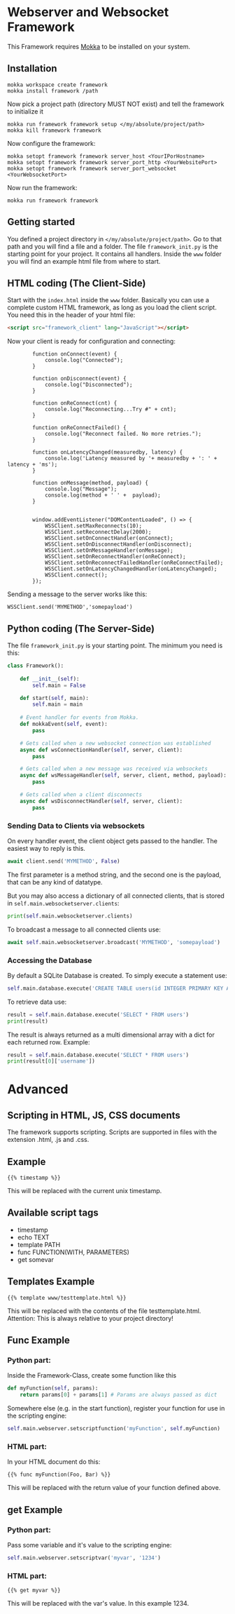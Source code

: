 # Webserver and Websocket Framework

This Framework requires [Mokka](https://github.com/mokny/mokka) to be installed on your system.

## Installation
```
mokka workspace create framework
mokka install framework /path
```
Now pick a project path (directory MUST NOT exist) and tell the framework to initialize it
```
mokka run framework framework setup </my/absolute/project/path>
mokka kill framework framework
```

Now configure the framework:
```
mokka setopt framework framework server_host <YourIPorHostname>
mokka setopt framework framework server_port_http <YourWebsitePort>
mokka setopt framework framework server_port_websocket <YourWebsocketPort>
```


Now run the framework:
```
mokka run framework framework
```

## Getting started
You defined a project directory in `</my/absolute/project/path>`. Go to that path and you will find a file and a folder. The file `framework_init.py` is the starting point for your project. It contains all handlers. Inside the `www` folder you will find an example html file from where to start.

## HTML coding (The Client-Side)
Start with the `index.html` inside the `www` folder. Basically you can use a complete custom HTML framework, as long as you load the client script. You need this in the header of your html file:
```HTML
<script src="framework_client" lang="JavaScript"></script>
```
Now your client is ready for configuration and connecting:
```JS
        function onConnect(event) {
            console.log("Connected");
        }

        function onDisconnect(event) {
            console.log("Disconnected");
        }

        function onReConnect(cnt) {
            console.log("Reconnecting...Try #" + cnt);
        }

        function onReConnectFailed() {
            console.log("Reconnect failed. No more retries.");
        }

        function onLatencyChanged(measuredby, latency) {
            console.log('Latency measured by '+ measuredby + ': ' + latency + 'ms');
        }

        function onMessage(method, payload) {
            console.log("Message");
            console.log(method + ' ' +  payload);
        }


        window.addEventListener("DOMContentLoaded", () => {
            WSSClient.setMaxReconnects(10);
            WSSClient.setReconnectDelay(2000);
            WSSClient.setOnConnectHandler(onConnect);
            WSSClient.setOnDisconnectHandler(onDisconnect);
            WSSClient.setOnMessageHandler(onMessage);
            WSSClient.setOnReconnectHandler(onReConnect);
            WSSClient.setOnReconnectFailedHandler(onReConnectFailed);
            WSSClient.setOnLatencyChangedHandler(onLatencyChanged);
            WSSClient.connect();            
        });  
```
Sending a message to the server works like this:
```JS
WSSClient.send('MYMETHOD','somepayload')
```


## Python coding (The Server-Side)
The file `framework_init.py` is your starting point. The minimum you need is this:
```python
class Framework():
    
    def __init__(self):
        self.main = False

    def start(self, main):
        self.main = main
    
    # Event handler for events from Mokka. 
    def mokkaEvent(self, event):
        pass

    # Gets called when a new websocket connection was established
    async def wsConnectionHandler(self, server, client):
        pass

    # Gets called when a new message was received via websockets
    async def wsMessageHandler(self, server, client, method, payload):
        pass

    # Gets called when a client disconnects
    async def wsDisconnectHandler(self, server, client):
        pass
```

### Sending Data to Clients via websockets
On every handler event, the client object gets passed to the handler. The easiest way to reply is this.
```python
await client.send('MYMETHOD', False)
```
The first parameter is a method string, and the second one is the payload, that can be any kind of datatype.

But you may also access a dictionary of all connected clients, that is stored in `self.main.websocketserver.clients`:

```python
print(self.main.websocketserver.clients)
```

To broadcast a message to all connected clients use:
```python
await self.main.websocketserver.broadcast('MYMETHOD', 'somepayload')
```

### Accessing the Database
By default a SQLite Database is created. To simply execute a statement use:
```python
self.main.database.execute('CREATE TABLE users(id INTEGER PRIMARY KEY AUTOINCREMENT, username TEXT NOT NULL, password TEXT NOT NULL)')
```

To retrieve data use:
```python
result = self.main.database.execute('SELECT * FROM users')
print(result)
```
The result is always returned as a multi dimensional array with a dict for each returned row.
Example:
```python
result = self.main.database.execute('SELECT * FROM users')
print(result[0]['username'])    
```
# Advanced
## Scripting in HTML, JS, CSS documents
The framework supports scripting. Scripts are supported in files with the extension .html, .js and .css.
## Example
```
{{% timestamp %}}
```
This will be replaced with the current unix timestamp.

## Available script tags
- timestamp
- echo TEXT
- template PATH
- func FUNCTION(WITH, PARAMETERS)
- get somevar

## Templates Example
```
{{% template www/testtemplate.html %}}
```
This will be replaced with the contents of the file testtemplate.html. Attention: This is always relative to your project directory!

## Func Example
### Python part:
Inside the Framework-Class, create some function like this
```python
def myFunction(self, params):
    return params[0] + params[1] # Params are always passed as dict
```
Somewhere else (e.g. in the start function), register your function for use in the scripting engine:
```python
self.main.webserver.setscriptfunction('myFunction', self.myFunction)
```

### HTML part:
In your HTML document do this:
```
{{% func myFunction(Foo, Bar) %}}
```
This will be replaced with the return value of your function defined above.

## get Example
### Python part:
Pass some variable and it's value to the scripting engine:
```python
self.main.webserver.setscriptvar('myvar', '1234')
```
### HTML part:
```
{{% get myvar %}}
```
This will be replaced with the var's value. In this example 1234.